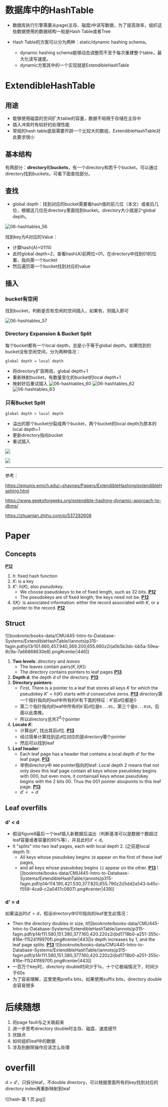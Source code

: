 # 数据库中的HashTable

- 数据库执行引擎需要从page(主存、磁盘)中读写数据，为了提高效率，组织这些数据使用的数据结构一般是Hash Table或者Tree

- Hash Table的方案可以分为两种：static/dynamic hashing schema。
  - dynamic hashing schema能够动态调整而不至于每次重建整个table，最大化读写速度。
  - dynamic方案其中的一个实现就是ExtendibleHashTable

# ExtendibleHashTable

## 用途

- 能够使用磁盘的空间扩大table的容量，数据不局限于存储在主存中
- 插入冲突时有较好的处理性能
- 常规的hash table底层需要开辟一个比较大的数组，ExtendibleHashTable对此要求很小

## 基本结构

有两部分：**directory**和**buckets**，有一个directory和若干个bucket，可以通过directory找到buckets，可看下面查找部分。

## 查找

- global depth：找到对应的bucket需要看hash值的前几位（本文）或者后几位，根据这几位在directory里面找到bucket。directory大小就是2^global depth。

![06-hashtables_56](ExtendibleHashTable/06-hashtables_56.JPG)

找到key为A对应的Value：

- 计算hash(A)=01110
- 此时global depth=2，查看hash(A)前两位=01，在directory中找到01的位置，指向第一个bucket
- 然后遍历第一个bucket找到对应的value

## 插入

### bucket有空闲

找到bucket，判断是否有空闲的空间插入，如果有，则插入即可

![06-hashtables_57](ExtendibleHashTable/06-hashtables_57.JPG)

### Directory Expansion & Bucket Split

每个bucket都有一个local depth，总是小于等于global depth。如果找到的bucket没有空闲空间，分为两种情况：

`global depth = local depth`

- 将directory扩容两倍，global depth+1
- 重新映射bucket，有数量变化的bucket的local depth+1
- 映射好后重试插入
  ![06-hashtables_60](ExtendibleHashTable/06-hashtables_60.JPG)
  ![06-hashtables_62](ExtendibleHashTable/06-hashtables_62.JPG)
  ![06-hashtables_63](ExtendibleHashTable/06-hashtables_63.JPG)

### 只有Bucket Split

`global depth > local depth`

- 溢出的那个bucket分裂成两个bucket，两个bucket的local depth为原本的local depth+1
- 更新directory指向bucket
- 重试插入

![](ExtendibleHashTable/hash93.png)

![](ExtendibleHashTable/hash101.png)





---

参考：

https://emunix.emich.edu/~shaynes/Papers/ExtendibleHashing/extendibleHashing.html

https://www.geeksforgeeks.org/extendible-hashing-dynamic-approach-to-dbms/

https://zhuanlan.zhihu.com/p/537292608






# Paper
## Concepts
[**P12**](obsidian://booknote?type=open-book&book=CMU445-Intro-to-Database-Systems/ExtendibleHashTable/p315-fagin.pdf&page=12)
1. $h$: fixed hash function
2. $K$: is a key
3. $K'$: $h(K)$, also $pseudokey$. 
	- We choose pseudokeys to be of fixed length, such as 32 bits. [**P12**](obsidian://booknote?type=annotation&book=CMU445-Intro-to-Database-Systems/ExtendibleHashTable/p315-fagin.pdf&id=31bfbe22-c540-21f1-bfa2-a21ee9a0d5d0&page=12&rect=60.958,172.824,408.193,196.702)
	- The pseudokeys are of fixed length, the keys need not be. [**P12**](obsidian://booknote?type=annotation&book=CMU445-Intro-to-Database-Systems/ExtendibleHashTable/p315-fagin.pdf&id=dfade0d3-6e2a-8310-196b-beb3f4b6bc65&page=12&rect=61.196,113.275,410.934,136.316)
4. $I(K)$: is associated information: either the record associated with $K$, or a pointer to the record. [**P12**](obsidian://booknote?type=annotation&book=CMU445-Intro-to-Database-Systems/ExtendibleHashTable/p315-fagin.pdf&id=d7530e75-96b9-f0bd-3094-284915de09d6&page=12&rect=61.438,77.064,409.815,100.942)
## Struct 
![[booknote/books-data/CMU445-Intro-to-Database-Systems/ExtendibleHashTable/(annots)p315-fagin.pdf/p13r101.660,457.940,369.200,655.660z2i(a0b5b3dc-bb5a-59ea-8c9a-7a66868630e8).png#center|446]]
1. **Two levels**: $directory$ and $leaves$
	- The leaves contain pairs$(K, I(K))$
	- The directory contains pointers to leaf pages [**P13**](obsidian://booknote?type=annotation&book=CMU445-Intro-to-Database-Systems/ExtendibleHashTable/p315-fagin.pdf&id=f4c60f3e-505f-3d82-22db-0f38ccc4fbe6&page=13&rect=194.397,423.355,382.881,434.396)
2. **Depth d**: the depth $d$ of the directory. [**P13**](obsidian://booknote?type=annotation&book=CMU445-Intro-to-Database-Systems/ExtendibleHashTable/p315-fagin.pdf&id=366e571c-8305-06c0-a668-88c22396655f&page=13&rect=56.156,423.355,404.496,447.262)
3. **Directory pointers**:
	- First, There is a pointer to a leaf that stores all keys $K$ for which the pseudokey $K’ = h(K)$ starts with $d$ consecutive zeros. [**P13**](obsidian://booknote?type=annotation&book=CMU445-Intro-to-Database-Systems/ExtendibleHashTable/p315-fagin.pdf&id=c6d6830d-1b0d-8e26-1c2e-b2f35367c4d9&page=13&rect=56.396,399.384,403.876,422.636)
	  directory第一个指针指向的leaf中所有的$K$有下面的特征：$K'$前$d$位都是0
	- 第二个指针指向的leaf中所有的$k'$前$d$位是`0...01`，第三个是`0...010`，后面以此类推。
	- 所以directory总共$2^d$个pointer
4. **Locate $K$**: 
	- 计算出$K'$,  找出其前$d$位.  [**P13**](obsidian://booknote?type=annotation&book=CMU445-Intro-to-Database-Systems/ExtendibleHashTable/p315-fagin.pdf&id=49d8dd71-e27c-e46a-e7b4-1932c5d5473e&page=13&rect=56.880,315.864,401.173,340.462)
	- 经过简单计算找到这$d$位对应的是directory哪个pointer
	- 然后可以找到leaf
5. **Leaf header**:
	- Each leaf page has a header that contains a local depth $d’$ for the leaf page. [**P13**](obsidian://booknote?type=annotation&book=CMU445-Intro-to-Database-Systems/ExtendibleHashTable/p315-fagin.pdf&id=bf9c433f-5cf4-84b6-e14b-fab71d323af1&page=13&rect=66.960,268.584,406.378,280.702)
	- 举例directory中 `000` pointer指向的leaf: Local depth 2 means that not only does this leaf page contain all keys whose pseudokey begins with 000, but even more, it containsall keys whose pseudokey begins with the 2 bits 00. Thus the 001 pointer alsopoints to this leaf page. [**P13**](obsidian://booknote?type=annotation&book=CMU445-Intro-to-Database-Systems/ExtendibleHashTable/p315-fagin.pdf&id=d1eadb54-2717-dc1e-3c19-4a9ed63d56dc&page=13&rect=57.357,208.795,406.191,255.836)
	- $d' <= d$

## Leaf overfills
### d' < d
- 假设figure8最后一个leaf插入新数据后溢出（判断基准可以是数据个数超过leaf容量或者容量的90%等），并且此时$d'<d$。
- It "splits" into two leaf pages, each with local depth 2. (之前是local depth 1):
	- All keys whose pseudokey begins `10` appear on the first of these leaf pages,
	- and all keys whose pseudokey begins `11` appear on the other. [**P13**](obsidian://booknote?type=annotation&book=CMU445-Intro-to-Database-Systems/ExtendibleHashTable/p315-fagin.pdf&id=0931871f-be36-eaa7-6fb0-c44e46904b3f&page=13&rect=57.597,113.995,405.268,160.556)
![[booknote/books-data/CMU445-Intro-to-Database-Systems/ExtendibleHashTable/(annots)p315-fagin.pdf/p14r114.190,421.530,377.820,655.790z2i(5dd2a543-b45c-f558-4ca9-c2a0417c0607).png#center|439]]
### d' = d 
如果溢出时$d'=d$，假设directory中010指向的leaf发生此情况：
- Then the directory doubles in size, it![[booknote/books-data/CMU445-Intro-to-Database-Systems/ExtendibleHashTable/(annots)p315-fagin.pdf/p14r111.580,151.380,377.160,420.220z2i(bd1718b0-a251-355c-816e-f15241f8970f).png#center|443]]s depth increases by 1, and the leaf page splits. [**P13**](obsidian://booknote?type=annotation&book=CMU445-Intro-to-Database-Systems/ExtendibleHashTable/p315-fagin.pdf&id=246482a1-a73a-636c-b864-549c5377656f&page=13&rect=57.839,79.195,405.719,101.756)
  ![[booknote/books-data/CMU445-Intro-to-Database-Systems/ExtendibleHashTable/(annots)p315-fagin.pdf/p14r111.580,151.380,377.160,420.220z2i(bd1718b0-a251-355c-816e-f15241f8970f).png#center|443]]
- 一百万个key时，directory double时间少于1s，十个亿极端情况下，时间少于60s
- 为了容易理解，这里使用prefix bits，如果使用suffix bits，directory double会容易很多

# 后续随想
1. 将page fault与之关联起来
2. 进一步思考directory double时主存、磁盘、速度细节
3. 优缺点
4. 如何组织leaf中的数据
5. 涉及到删除操作应该怎么处理

# overfill
$d>d'$，只拆分leaf，不double directory，可以根据里面所有的key找到对应的directory index再重新映射到leaf

![[hash-第 1 页.jpg]]